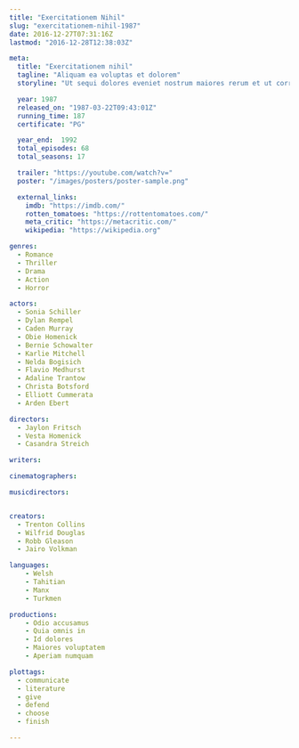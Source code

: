 ```yaml
---
title: "Exercitationem Nihil"
slug: "exercitationem-nihil-1987"
date: 2016-12-27T07:31:16Z
lastmod: "2016-12-28T12:38:03Z"

meta:
  title: "Exercitationem nihil"
  tagline: "Aliquam ea voluptas et dolorem"
  storyline: "Ut sequi dolores eveniet nostrum maiores rerum et ut corrupti atque ipsam non placeat ut aut non quia temporibus voluptatem aut doloribus odit sit"

  year: 1987
  released_on: "1987-03-22T09:43:01Z"
  running_time: 187
  certificate: "PG"

  year_end:  1992
  total_episodes: 68
  total_seasons: 17

  trailer: "https://youtube.com/watch?v="
  poster: "/images/posters/poster-sample.png"

  external_links:
    imdb: "https://imdb.com/"
    rotten_tomatoes: "https://rottentomatoes.com/"
    meta_critic: "https://metacritic.com/"
    wikipedia: "https://wikipedia.org"

genres:
  - Romance
  - Thriller
  - Drama
  - Action
  - Horror

actors:
  - Sonia Schiller
  - Dylan Rempel
  - Caden Murray
  - Obie Homenick
  - Bernie Schowalter
  - Karlie Mitchell
  - Nelda Bogisich
  - Flavio Medhurst
  - Adaline Trantow
  - Christa Botsford
  - Elliott Cummerata
  - Arden Ebert

directors:
  - Jaylon Fritsch
  - Vesta Homenick
  - Casandra Streich

writers:

cinematographers:

musicdirectors:


creators:
  - Trenton Collins
  - Wilfrid Douglas
  - Robb Gleason
  - Jairo Volkman

languages:
    - Welsh
    - Tahitian
    - Manx
    - Turkmen

productions:
    - Odio accusamus
    - Quia omnis in
    - Id dolores
    - Maiores voluptatem
    - Aperiam numquam

plottags:
  - communicate
  - literature
  - give
  - defend
  - choose
  - finish

---
```


